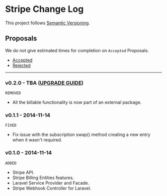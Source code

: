 # Stripe Change Log

This project follows [Semantic Versioning](CONTRIBUTING.md).

## Proposals

We do not give estimated times for completion on `Accepted` Proposals.

- [Accepted](https://github.com/cartalyst/stripe/labels/Accepted)
- [Rejected](https://github.com/cartalyst/stripe/labels/Rejected)

---

### v0.2.0 - TBA ([UPGRADE GUIDE](#..))

`REMOVED`

- All the billable functionality is now part of an external package.

### v0.1.1 - 2014-11-14

`FIXED`

- Fix issue with the subscription swap() method creating a new entry when it wasn't required.

### v0.1.0 - 2014-11-14

`ADDED`

- Stripe API.
- Stripe Billing Entities features.
- Laravel Service Provider and Facade.
- Stripe Webhook Controller for Laravel.
